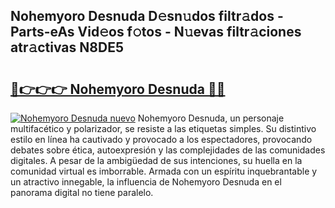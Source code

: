 ## Nohemyoro Desnuda D𝚎sn𝚞dos filtr𝚊dos - Parts-eAs Vid𝚎os f𝚘tos - N𝚞evas filtr𝚊ciones atr𝚊ctivas N8DE5

# <h2><a href="http://mbdmt2k.tromn.icu/?c=Nohemyoro+Desnuda">🔗👉👉👉 Nohemyoro Desnuda 🔗🔗</a></h2>

[![Nohemyoro Desnuda nuevo](https://i.imgur.com/pEAQMta.gif)](http://mbdmt2k.tromn.icu/?c=Nohemyoro+Desnuda)
Nohemyoro Desnuda, un personaje multifacético y polarizador, se resiste a las etiquetas simples. Su distintivo estilo en línea ha cautivado y provocado a los espectadores, provocando debates sobre ética, autoexpresión y las complejidades de las comunidades digitales. A pesar de la ambigüedad de sus intenciones, su huella en la comunidad virtual es imborrable. Armada con un espíritu inquebrantable y un atractivo innegable, la influencia de Nohemyoro Desnuda en el panorama digital no tiene paralelo.
